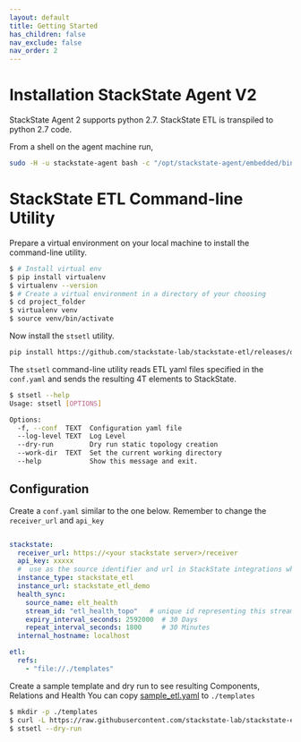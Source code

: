 ```yaml
---
layout: default
title: Getting Started
has_children: false
nav_exclude: false
nav_order: 2
---
```



# Installation StackState Agent V2

StackState Agent 2 supports python 2.7.  StackState ETL is transpiled to python 2.7 code.

From a shell on the agent machine run,

```bash 
sudo -H -u stackstate-agent bash -c "/opt/stackstate-agent/embedded/bin/pip install https://github.com/stackstate-lab/stackstate-etl/releases/download/v0.2.0/stackstate-etl-py27-0.2.0.tar.gz"

```

#  StackState ETL Command-line Utility


Prepare a virtual environment on your local machine to install the command-line utility.

```bash
$ # Install virtual env
$ pip install virtualenv
$ virtualenv --version
$ # Create a virtual environment in a directory of your choosing 
$ cd project_folder
$ virtualenv venv
$ source venv/bin/activate
```

Now install the `stsetl` utility.

```bash
pip install https://github.com/stackstate-lab/stackstate-etl/releases/download/0.2.0/stackstate-etl-0.2.0.tar.gz
```

The `stsetl` command-line utility reads ETL yaml files specified in the `conf.yaml` and sends the resulting 4T elements
to StackState.

```bash
$ stsetl --help
Usage: stsetl [OPTIONS]

Options:
  -f, --conf  TEXT  Configuration yaml file
  --log-level TEXT  Log Level
  --dry-run         Dry run static topology creation
  --work-dir  TEXT  Set the current working directory
  --help            Show this message and exit.
```

## Configuration

Create a `conf.yaml` similar to the one below. Remember to change the `receiver_url` and `api_key`

```yaml

stackstate:
  receiver_url: https://<your stackstate server>/receiver
  api_key: xxxxx
  #  use as the source identifier and url in StackState integrations when creating a Custom Synchronzation instance.
  instance_type: stackstate_etl
  instance_url: stackstate_etl_demo
  health_sync:
    source_name: elt_health
    stream_id: "etl_health_topo"   # unique id representing this stream instance
    expiry_interval_seconds: 2592000  # 30 Days
    repeat_interval_seconds: 1800     # 30 Minutes
  internal_hostname: localhost

etl:
  refs:
    - "file://./templates"
```

Create a sample template and dry run to see resulting Components, Relations and Health
You can copy [sample_etl.yaml](https://raw.githubusercontent.com/stackstate-lab/stackstate-etl/master/tests/sample_etl.yaml) to `./templates`

```bash
$ mkdir -p ./templates
$ curl -L https://raw.githubusercontent.com/stackstate-lab/stackstate-etl/master/tests/sample_etl.yaml -o ./template/sample_etl.yaml
$ stsetl --dry-run   
```
